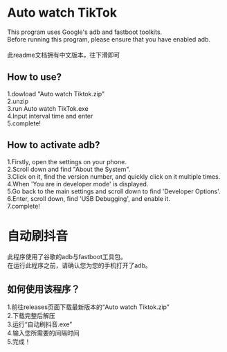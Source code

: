# Auto watch TikTok
This program uses Google's adb and fastboot toolkits.<br>
Before running this program, please ensure that you have enabled adb.<br><br>
此readme文档拥有中文版本，往下滑即可
## How to use?
1.dowload "Auto watch Tiktok.zip"<br>
2.unzip<br>
3.run Auto watch TikTok.exe<br>
4.Input interval time and enter<br>
5.complete!
## How to activate adb?
1.Firstly, open the settings on your phone.<br>
2.Scroll down and find "About the System".<br>
3.Click on it, find the version number, and quickly click on it multiple times.<br>
4.When 'You are in developer mode' is displayed.<br>
5.Go back to the main settings and scroll down to find 'Developer Options'.<br>
6.Enter, scroll down, find 'USB Debugging', and enable it.<br>
7.complete!
# 自动刷抖音
此程序使用了谷歌的adb与fastboot工具包。<br>
在运行此程序之前，请确认您为您的手机打开了adb。
## 如何使用该程序？
1.前往releases页面下载最新版本的“Auto watch Tiktok.zip”<br>
2.下载完整后解压<br>
3.运行“自动刷抖音.exe”<br>
4.输入您所需要的间隔时间<br>
5.完成！
